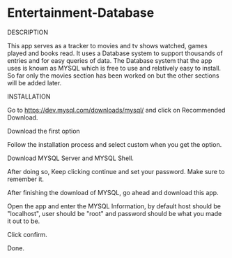 # Entertainment-Database
DESCRIPTION

This app serves as a tracker to movies and tv shows watched, games played and books read. It uses a Database system to support thousands of entries and for easy queries of data.
The Database system that the app uses is known as MYSQL which is free to use and relatively easy to install. So far only the movies section has been worked on but the other
sections will be added later.



INSTALLATION

Go to https://dev.mysql.com/downloads/mysql/ and click on Recommended Download.

Download the first option

Follow the installation process and select custom when you get the option.

Download MYSQL Server and MYSQL Shell.

After doing so, Keep clicking continue and set your password. Make sure to remember it.

After finishing the download of MYSQL, go ahead and download this app.

Open the app and enter the MYSQL Information, by default host should be "localhost", user should be "root" and password should be what you made it out to be.

Click confirm.

Done.
